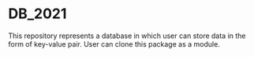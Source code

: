 # DB_2021
This repository represents a database in which user can store data in the form of key-value pair. User can clone this package as a module.
